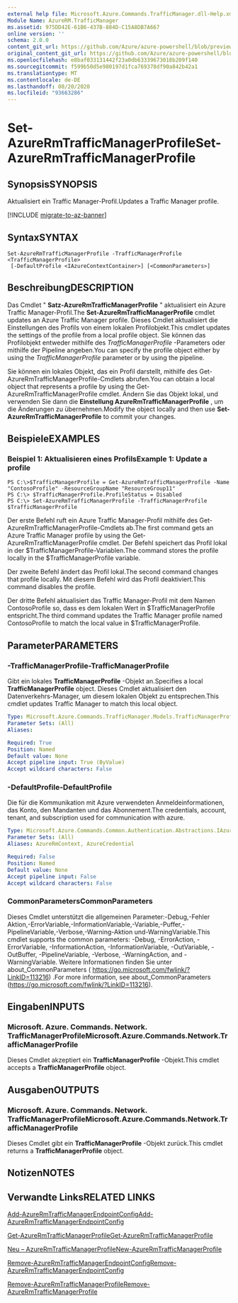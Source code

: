```yaml
---
external help file: Microsoft.Azure.Commands.TrafficManager.dll-Help.xml
Module Name: AzureRM.TrafficManager
ms.assetid: 975DD42E-61B6-437B-884D-C15A8DB7A667
online version: ''
schema: 2.0.0
content_git_url: https://github.com/Azure/azure-powershell/blob/preview/src/ResourceManager/TrafficManager/Commands.TrafficManager2/help/Set-AzureRmTrafficManagerProfile.md
original_content_git_url: https://github.com/Azure/azure-powershell/blob/preview/src/ResourceManager/TrafficManager/Commands.TrafficManager2/help/Set-AzureRmTrafficManagerProfile.md
ms.openlocfilehash: e8baf033131442f23a0db63339673018b209f140
ms.sourcegitcommit: f599b50d5e980197d1fca769378df90a842b42a1
ms.translationtype: MT
ms.contentlocale: de-DE
ms.lasthandoff: 08/20/2020
ms.locfileid: "93663286"
---
```

# <span data-ttu-id="2e5a8-101">Set-AzureRmTrafficManagerProfile</span><span class="sxs-lookup"><span data-stu-id="2e5a8-101">Set-AzureRmTrafficManagerProfile</span></span>

## <span data-ttu-id="2e5a8-102">Synopsis</span><span class="sxs-lookup"><span data-stu-id="2e5a8-102">SYNOPSIS</span></span>
<span data-ttu-id="2e5a8-103">Aktualisiert ein Traffic Manager-Profil.</span><span class="sxs-lookup"><span data-stu-id="2e5a8-103">Updates a Traffic Manager profile.</span></span>

[!INCLUDE [migrate-to-az-banner](../../includes/migrate-to-az-banner.md)]

## <span data-ttu-id="2e5a8-104">Syntax</span><span class="sxs-lookup"><span data-stu-id="2e5a8-104">SYNTAX</span></span>

```
Set-AzureRmTrafficManagerProfile -TrafficManagerProfile <TrafficManagerProfile>
 [-DefaultProfile <IAzureContextContainer>] [<CommonParameters>]
```

## <span data-ttu-id="2e5a8-105">Beschreibung</span><span class="sxs-lookup"><span data-stu-id="2e5a8-105">DESCRIPTION</span></span>
<span data-ttu-id="2e5a8-106">Das Cmdlet " **Satz-AzureRmTrafficManagerProfile** " aktualisiert ein Azure Traffic Manager-Profil.</span><span class="sxs-lookup"><span data-stu-id="2e5a8-106">The **Set-AzureRmTrafficManagerProfile** cmdlet updates an Azure Traffic Manager profile.</span></span>
<span data-ttu-id="2e5a8-107">Dieses Cmdlet aktualisiert die Einstellungen des Profils von einem lokalen Profilobjekt.</span><span class="sxs-lookup"><span data-stu-id="2e5a8-107">This cmdlet updates the settings of the profile from a local profile object.</span></span>
<span data-ttu-id="2e5a8-108">Sie können das Profilobjekt entweder mithilfe des *TrafficManagerProfile* -Parameters oder mithilfe der Pipeline angeben.</span><span class="sxs-lookup"><span data-stu-id="2e5a8-108">You can specify the profile object either by using the *TrafficManagerProfile* parameter or by using the pipeline.</span></span>

<span data-ttu-id="2e5a8-109">Sie können ein lokales Objekt, das ein Profil darstellt, mithilfe des Get-AzureRmTrafficManagerProfile-Cmdlets abrufen.</span><span class="sxs-lookup"><span data-stu-id="2e5a8-109">You can obtain a local object that represents a profile by using the Get-AzureRmTrafficManagerProfile cmdlet.</span></span>
<span data-ttu-id="2e5a8-110">Ändern Sie das Objekt lokal, und verwenden Sie dann die **Einstellung AzureRmTrafficManagerProfile** , um die Änderungen zu übernehmen.</span><span class="sxs-lookup"><span data-stu-id="2e5a8-110">Modify the object locally and then use **Set-AzureRmTrafficManagerProfile** to commit your changes.</span></span>

## <span data-ttu-id="2e5a8-111">Beispiele</span><span class="sxs-lookup"><span data-stu-id="2e5a8-111">EXAMPLES</span></span>

### <span data-ttu-id="2e5a8-112">Beispiel 1: Aktualisieren eines Profils</span><span class="sxs-lookup"><span data-stu-id="2e5a8-112">Example 1: Update a profile</span></span>
```
PS C:\>$TrafficManagerProfile = Get-AzureRmTrafficManagerProfile -Name "ContosoProfile" -ResourceGroupName "ResourceGroup11" 
PS C:\> $TrafficManagerProfile.ProfileStatus = Disabled
PS C:\> Set-AzureRmTrafficManagerProfile -TrafficManagerProfile $TrafficManagerProfile
```

<span data-ttu-id="2e5a8-113">Der erste Befehl ruft ein Azure Traffic Manager-Profil mithilfe des Get-AzureRmTrafficManagerProfile-Cmdlets ab.</span><span class="sxs-lookup"><span data-stu-id="2e5a8-113">The first command gets an Azure Traffic Manager profile by using the Get-AzureRmTrafficManagerProfile cmdlet.</span></span>
<span data-ttu-id="2e5a8-114">Der Befehl speichert das Profil lokal in der $TrafficManagerProfile-Variablen.</span><span class="sxs-lookup"><span data-stu-id="2e5a8-114">The command stores the profile locally in the $TrafficManagerProfile variable.</span></span>

<span data-ttu-id="2e5a8-115">Der zweite Befehl ändert das Profil lokal.</span><span class="sxs-lookup"><span data-stu-id="2e5a8-115">The second command changes that profile locally.</span></span>
<span data-ttu-id="2e5a8-116">Mit diesem Befehl wird das Profil deaktiviert.</span><span class="sxs-lookup"><span data-stu-id="2e5a8-116">This command disables the profile.</span></span>

<span data-ttu-id="2e5a8-117">Der dritte Befehl aktualisiert das Traffic Manager-Profil mit dem Namen ContosoProfile so, dass es dem lokalen Wert in $TrafficManagerProfile entspricht.</span><span class="sxs-lookup"><span data-stu-id="2e5a8-117">The third command updates the Traffic Manager profile named ContosoProfile to match the local value in $TrafficManagerProfile.</span></span>

## <span data-ttu-id="2e5a8-118">Parameter</span><span class="sxs-lookup"><span data-stu-id="2e5a8-118">PARAMETERS</span></span>

### <span data-ttu-id="2e5a8-119">-TrafficManagerProfile</span><span class="sxs-lookup"><span data-stu-id="2e5a8-119">-TrafficManagerProfile</span></span>
<span data-ttu-id="2e5a8-120">Gibt ein lokales **TrafficManagerProfile** -Objekt an.</span><span class="sxs-lookup"><span data-stu-id="2e5a8-120">Specifies a local **TrafficManagerProfile** object.</span></span>
<span data-ttu-id="2e5a8-121">Dieses Cmdlet aktualisiert den Datenverkehrs-Manager, um diesem lokalen Objekt zu entsprechen.</span><span class="sxs-lookup"><span data-stu-id="2e5a8-121">This cmdlet updates Traffic Manager to match this local object.</span></span>

```yaml
Type: Microsoft.Azure.Commands.TrafficManager.Models.TrafficManagerProfile
Parameter Sets: (All)
Aliases: 

Required: True
Position: Named
Default value: None
Accept pipeline input: True (ByValue)
Accept wildcard characters: False
```

### <span data-ttu-id="2e5a8-122">-DefaultProfile</span><span class="sxs-lookup"><span data-stu-id="2e5a8-122">-DefaultProfile</span></span>
<span data-ttu-id="2e5a8-123">Die für die Kommunikation mit Azure verwendeten Anmeldeinformationen, das Konto, den Mandanten und das Abonnement.</span><span class="sxs-lookup"><span data-stu-id="2e5a8-123">The credentials, account, tenant, and subscription used for communication with azure.</span></span>

```yaml
Type: Microsoft.Azure.Commands.Common.Authentication.Abstractions.IAzureContextContainer
Parameter Sets: (All)
Aliases: AzureRmContext, AzureCredential

Required: False
Position: Named
Default value: None
Accept pipeline input: False
Accept wildcard characters: False
```

### <span data-ttu-id="2e5a8-124">CommonParameters</span><span class="sxs-lookup"><span data-stu-id="2e5a8-124">CommonParameters</span></span>
<span data-ttu-id="2e5a8-125">Dieses Cmdlet unterstützt die allgemeinen Parameter:-Debug,-Fehler Aktion,-ErrorVariable,-InformationVariable,-Variable,-Puffer,-PipelineVariable,-Verbose,-Warning-Aktion und-WarningVariable.</span><span class="sxs-lookup"><span data-stu-id="2e5a8-125">This cmdlet supports the common parameters: -Debug, -ErrorAction, -ErrorVariable, -InformationAction, -InformationVariable, -OutVariable, -OutBuffer, -PipelineVariable, -Verbose, -WarningAction, and -WarningVariable.</span></span> <span data-ttu-id="2e5a8-126">Weitere Informationen finden Sie unter about_CommonParameters ( https://go.microsoft.com/fwlink/?LinkID=113216) .</span><span class="sxs-lookup"><span data-stu-id="2e5a8-126">For more information, see about_CommonParameters (https://go.microsoft.com/fwlink/?LinkID=113216).</span></span>

## <span data-ttu-id="2e5a8-127">Eingaben</span><span class="sxs-lookup"><span data-stu-id="2e5a8-127">INPUTS</span></span>

### <span data-ttu-id="2e5a8-128">Microsoft. Azure. Commands. Network. TrafficManagerProfile</span><span class="sxs-lookup"><span data-stu-id="2e5a8-128">Microsoft.Azure.Commands.Network.TrafficManagerProfile</span></span>
<span data-ttu-id="2e5a8-129">Dieses Cmdlet akzeptiert ein **TrafficManagerProfile** -Objekt.</span><span class="sxs-lookup"><span data-stu-id="2e5a8-129">This cmdlet accepts a **TrafficManagerProfile** object.</span></span>

## <span data-ttu-id="2e5a8-130">Ausgaben</span><span class="sxs-lookup"><span data-stu-id="2e5a8-130">OUTPUTS</span></span>

### <span data-ttu-id="2e5a8-131">Microsoft. Azure. Commands. Network. TrafficManagerProfile</span><span class="sxs-lookup"><span data-stu-id="2e5a8-131">Microsoft.Azure.Commands.Network.TrafficManagerProfile</span></span>
<span data-ttu-id="2e5a8-132">Dieses Cmdlet gibt ein **TrafficManagerProfile** -Objekt zurück.</span><span class="sxs-lookup"><span data-stu-id="2e5a8-132">This cmdlet returns a **TrafficManagerProfile** object.</span></span>

## <span data-ttu-id="2e5a8-133">Notizen</span><span class="sxs-lookup"><span data-stu-id="2e5a8-133">NOTES</span></span>

## <span data-ttu-id="2e5a8-134">Verwandte Links</span><span class="sxs-lookup"><span data-stu-id="2e5a8-134">RELATED LINKS</span></span>

[<span data-ttu-id="2e5a8-135">Add-AzureRmTrafficManagerEndpointConfig</span><span class="sxs-lookup"><span data-stu-id="2e5a8-135">Add-AzureRmTrafficManagerEndpointConfig</span></span>](./Add-AzureRmTrafficManagerEndpointConfig.md)

[<span data-ttu-id="2e5a8-136">Get-AzureRmTrafficManagerProfile</span><span class="sxs-lookup"><span data-stu-id="2e5a8-136">Get-AzureRmTrafficManagerProfile</span></span>](./Get-AzureRmTrafficManagerProfile.md)

[<span data-ttu-id="2e5a8-137">Neu – AzureRmTrafficManagerProfile</span><span class="sxs-lookup"><span data-stu-id="2e5a8-137">New-AzureRmTrafficManagerProfile</span></span>](./New-AzureRmTrafficManagerProfile.md)

[<span data-ttu-id="2e5a8-138">Remove-AzureRmTrafficManagerEndpointConfig</span><span class="sxs-lookup"><span data-stu-id="2e5a8-138">Remove-AzureRmTrafficManagerEndpointConfig</span></span>](./Remove-AzureRmTrafficManagerEndpointConfig.md)

[<span data-ttu-id="2e5a8-139">Remove-AzureRmTrafficManagerProfile</span><span class="sxs-lookup"><span data-stu-id="2e5a8-139">Remove-AzureRmTrafficManagerProfile</span></span>](./Remove-AzureRmTrafficManagerProfile.md)


